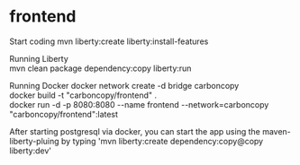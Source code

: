 # frontend

Start coding
mvn liberty:create liberty:install-features

Running Liberty  
mvn clean package dependency:copy liberty:run

Running Docker
docker network create -d bridge carboncopy  
docker build -t "carboncopy/frontend" .  
docker run -d -p 8080:8080 --name frontend --network=carboncopy "carboncopy/frontend":latest

After starting postgresql via docker, you can start the app using the maven-liberty-pluing by typing 'mvn liberty:create dependency:copy@copy liberty:dev'
